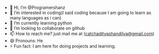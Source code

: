 - 👋 Hi, I’m @Programershanz
- 👀 I’m interested in coding(I said coding because I am going to learn as many languages as i can)
- 🌱 I’m currently learning python
- 💞️ I’m looking to collaborate on github
- 📫 How to reach me? just mail me at (catchadityashandilya@gmail.com)
- 😄 Pronouns: He
- ⚡ Fun fact: I am here for doing projects and learning.

<!---
Programershanz/Programershanz is a ✨ special ✨ repository because its `README.md` (this file) appears on your GitHub profile.
You can click the Preview link to take a look at your changes.
--->
